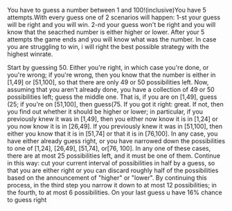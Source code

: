 You have to guess a number between 1 and 100!(inclusive)You have 5 attempts.With every guess one of 2 scenarios will happen:
1-st your guess will be right and you will win.
2-nd your guess won't be right and you will know that the seacrhed number is either higher or lower.
After your 5 attempts the game ends and you will know what was the number.
In case you are struggling to win, i will right the best possible strategy with the highest winrate.








Start by guessing 50. Either you're right, in which case you're done, or you're wrong;
if you're wrong, then you know that the number is either in [1,49] or [51,100], so that there are only 49 or 50 possibilities left.
Now, assuming that you aren't already done, you have a collection of 49 or 50 possibilities left; guess the middle one. 
That is, if you are on [1,49], guess (25; if you're on [51,100], then guess(75. If you got it right: great.
If not, then you find out whether it should be higher or lower; in particular,
if you previously knew it was in [1,49], then you either now know it is in [1,24] or you now know it is in [26,49].
If you previously knew it was in [51,100], then either you know that it is in [51,74] or that it is in [76,100].
In any case, you have either already guess right, or you have narrowed down the possibilities to one of [1,24], [26,49], [51,74], or[76, 100].
In any one of these cases, there are at most 25 possibilities left, and it must be one of them.
Continue in this way: cut your current interval of possibilities in half by a guess,
so that you are either right or you can discard roughly half of the possibilities based on the announcement of "higher" or "lower".
By continuing this process,
in the third step you narrow it down to at most 12 possibilities;
in the fourth, to at most 6 possibilities.
On your last guess u have 16% chance to guess right 

